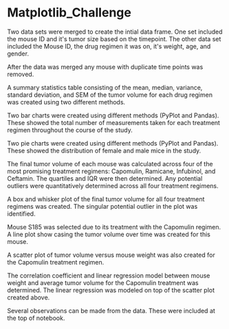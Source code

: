 # Matplotlib_Challenge

Two data sets were merged to create the intial data frame. One set included the mouse ID and it's tumor size based on the timepoint. The other data set included the Mouse ID, the drug regimen it was on, it's weight, age, and gender.


After the data was merged any mouse with duplicate time points was removed.


A summary statistics table consisting of the mean, median, variance, standard deviation, and SEM of the tumor volume for each drug regimen was created using two different methods.


Two bar charts were created using different methods (PyPlot and Pandas). These showed the total number of measurements taken for each treatment regimen throughout the course of the study.


Two pie charts were created using different methods (PyPlot and Pandas). These showed the distribution of female and male mice in the study.


The final tumor volume of each mouse was calculated across four of the most promising treatment regimens: Capomulin, Ramicane, Infubinol, and Ceftamin. The quartiles and IQR were then determined. Any potential outliers were quantitatively determined across all four treatment regimens.


A box and whisker plot of the final tumor volume for all four treatment regimens was created. The singular potential outlier in the plot was identified. 


Mouse S185 was selected due to its treatment with the Capomulin regimen. A line plot show casing the tumor volume over time was created for this mouse. 


A scatter plot of tumor volume versus mouse weight was also created for the Capomulin treatment regimen.


The correlation coefficient and linear regression model between mouse weight and average tumor volume for the Capomulin treatment was determined. The linear regression was modeled on top of the scatter plot created above.


Several observations can be made from the data. These were included at the top of notebook.